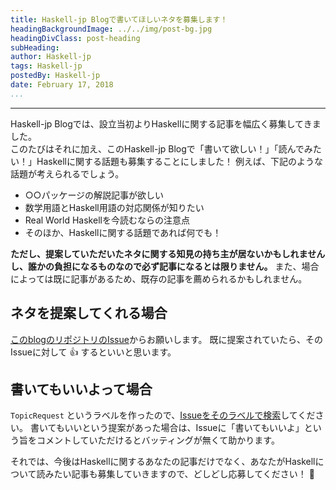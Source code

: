 ```yaml
---
title: Haskell-jp Blogで書いてほしいネタを募集します！
headingBackgroundImage: ../../img/post-bg.jpg
headingDivClass: post-heading
subHeading: 
author: Haskell-jp
tags: Haskell-jp
postedBy: Haskell-jp
date: February 17, 2018
...
```

---

Haskell-jp Blogでは、設立当初よりHaskellに関する記事を幅広く募集してきました。  
このたびはそれに加え、このHaskell-jp Blogで「書いて欲しい！」「読んでみたい！」Haskellに関する話題も募集することにしました！
例えば、下記のような話題が考えられるでしょう。

- ○○パッケージの解説記事が欲しい
- 数学用語とHaskell用語の対応関係が知りたい
- Real World Haskellを今読むならの注意点
- そのほか、Haskellに関する話題であれば何でも！

**ただし、提案していただいたネタに関する知見の持ち主が居ないかもしれませんし、誰かの負担になるものなので必ず記事になるとは限りません。**
また、場合によっては既に記事があるため、既存の記事を薦められるかもしれません。

## ネタを提案してくれる場合

[このblogのリポジトリのIssue](https://github.com/haskell-jp/blog/issues/new?template=topic-request.md&labels=Topic+Request)からお願いします。
既に提案されていたら、そのIssueに対して 👍 するといいと思います。

## 書いてもいいよって場合

`TopicRequest` というラベルを作ったので、[Issueをそのラベルで検索](https://github.com/haskell-jp/blog/issues?q=is:issue+is:Aopen+label:"Topic+Request")してください。
書いてもいいという提案があった場合は、Issueに「書いてもいいよ」という旨をコメントしていただけるとバッティングが無くて助かります。


それでは、今後はHaskellに関するあなたの記事だけでなく、あなたがHaskellについて読みたい記事も募集していきますので、どしどし応募してください！ 🙏
